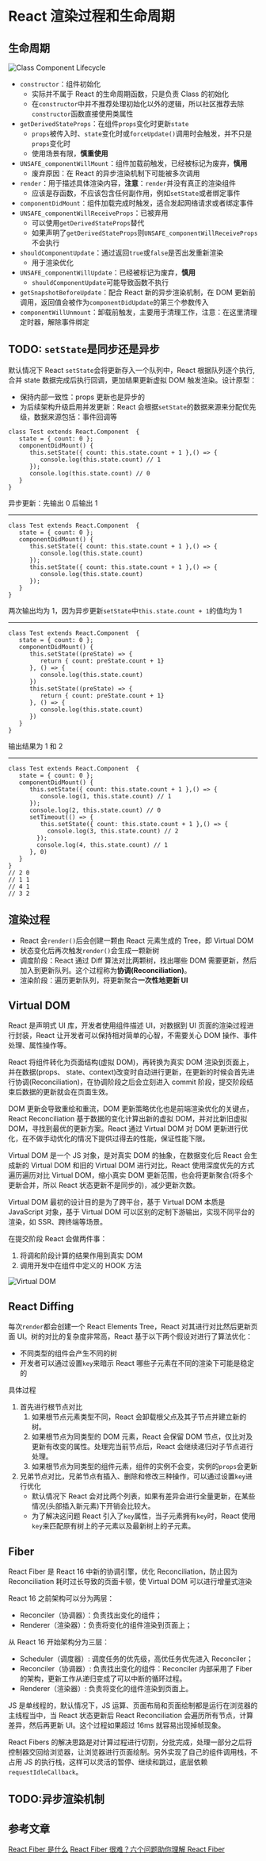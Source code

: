 # React 渲染过程和生命周期

## 生命周期

![Class Component Lifecycle](../assets/images/react/class_component_lifecycle.png)

- `constructor`：组件初始化
  - 实际并不属于 React 的生命周期函数，只是负责 Class 的初始化
  - 在`constructor`中并不推荐处理初始化以外的逻辑，所以社区推荐去除`constructor`函数直接使用类属性
- `getDerivedStateProps`：在组件`props`变化时更新`state`
  - `props`被传入时、`state`变化时或`forceUpdate()`调用时会触发，并不只是`props`变化时
  - 使用场景有限，**慎重使用**
- `UNSAFE_componentWillMount`：组件加载前触发，已经被标记为废弃，**慎用**
  - 废弃原因：在 React 的异步渲染机制下可能被多次调用
- `render`：用于描述具体渲染内容，**注意**：`render`并没有真正的渲染组件
  - 应该是存函数，不应该包含任何副作用，例如`setState`或者绑定事件
- `componentDidMount`：组件加载完成时触发，适合发起网络请求或者绑定事件
- `UNSAFE_componentWillReceiveProps`：已被弃用
  - 可以使用`getDerivedStateProps`替代
  - 如果声明了`getDerivedStateProps`则`UNSAFE_componentWillReceiveProps`不会执行
- `shouldComponentUpdate`：通过返回`true`或`false`是否出发重新渲染
  - 用于渲染优化
- `UNSAFE_componentWillUpdate`：已经被标记为废弃，**慎用**
  - `shouldComponentUpdate`可能导致函数不执行
- `getSnapshotBeforeUpdate`：配合 React 新的异步渲染机制，在 DOM 更新前调用，返回值会被作为`componentDidUpdate`的第三个参数传入
- `componentWillUnmount`：卸载前触发，主要用于清理工作，注意：在这里清理定时器，解除事件绑定

## TODO: `setState`是同步还是异步

默认情况下 React `setState`会将更新存入一个队列中，React 根据队列逐个执行,合并 state 数据完成后执行回调，更加结果更新虚拟 DOM 触发渲染。设计原型：

- 保持内部一致性：props 更新也是异步的
- 为后续架构升级启用并发更新：React 会根据`setState`的数据来源来分配优先级，数据来源包括：事件回调等

```JS
class Test extends React.Component  {
   state = { count: 0 };
   componentDidMount() {
      this.setState({ count: this.state.count + 1 },() => {
         console.log(this.state.count) // 1
      });
      console.log(this.state.count) // 0
   }
}
```

异步更新：先输出 0 后输出 1

---

```JS
class Test extends React.Component  {
   state = { count: 0 };
   componentDidMount() {
      this.setState({ count: this.state.count + 1 },() => {
         console.log(this.state.count)
      });
      this.setState({ count: this.state.count + 1 },() => {
         console.log(this.state.count)
      });
   }
}
```

两次输出均为 1，因为异步更新`setState`中`this.state.count + 1`的值均为 1

---

```JS
class Test extends React.Component  {
   state = { count: 0 };
   componentDidMount() {
      this.setState((preState) => {
         return { count: preState.count + 1}
      }, () => {
         console.log(this.state.count)
      })
      this.setState((preState) => {
         return { count: preState.count + 1}
      }, () => {
         console.log(this.state.count)
      })
   }
}
```

输出结果为 1 和 2

---

```JS
class Test extends React.Component  {
   state = { count: 0 };
   componentDidMount() {
      this.setState({ count: this.state.count + 1 },() => {
         console.log(1, this.state.count) // 1
      });
      console.log(2, this.state.count) // 0
      setTimeout(() => {
         this.setState({ count: this.state.count + 1 },() => {
           console.log(3, this.state.count) // 2
        });
        console.log(4, this.state.count) // 1
      }, 0)
   }
}
// 2 0
// 1 1
// 4 1
// 3 2
```

## 渲染过程

- React 会`render()`后会创建一颗由 React 元素生成的 Tree，即 Virtual DOM
- 状态变化后再次触发`render()`会生成一颗新树
- 调度阶段：React 通过 Diff 算法对比两颗树，找出哪些 DOM 需要更新，然后加入到更新队列。这个过程称为**协调(Reconciliation)**。
- 渲染阶段：遍历更新队列，将更新聚合**一次性地更新 UI**

## Virtual DOM

React 是声明式 UI 库，开发者使用组件描述 UI，对数据到 UI 页面的渲染过程进行封装，React 让开发者可以保持相对简单的心智，不需要关心 DOM 操作、事件处理、属性操作等。

React 将组件转化为页面结构(虚拟 DOM)，再转换为真实 DOM 渲染到页面上，并在数据(props、 state、context)改变时自动进行更新，在更新的时候会首先进行协调(Reconciliation)，在协调阶段之后会立刻进入 commit 阶段，提交阶段结束后数据的更新就会在页面生效。

DOM 更新会导致重绘和重流，DOM 更新策略优化也是前端渲染优化的关键点，React Reconciliation 基于数据的变化计算出新的虚拟 DOM，并对比新旧虚拟 DOM，寻找到最优的更新方案。React 通过 Virtual DOM 对 DOM 更新进行优化，在不做手动优化的情况下提供过得去的性能，保证性能下限。

Virtual DOM 是一个 JS 对象，是对真实 DOM 的抽象，在数据变化后 React 会生成新的 Virtual DOM 和旧的 Virtual DOM 进行对比，React 使用深度优先的方式遍历遍历对比 Virtual DOM，缩小真实 DOM 更新范围，也会将更新聚合(将多个更新合并，所以 React 状态更新不是同步的)，减少更新次数。

Virtual DOM 最初的设计目的是为了跨平台，基于 Virtual DOM 本质是 JavaScript 对象，基于 Virtual DOM 可以区别的定制下游输出，实现不同平台的渲染，如 SSR、跨终端等场景。

在提交阶段 React 会做两件事：

1. 将调和阶段计算的结果作用到真实 DOM
2. 调用开发中在组件中定义的 HOOK 方法

![Virtual DOM](../assets/images/react/virtual-dom-diffing.png)

## React Diffing

每次`render`都会创建一个 React Elements Tree，React 对其进行对比然后更新页面 UI。树的对比的复杂度非常高，React 基于以下两个假设对进行了算法优化：

- 不同类型的组件会产生不同的树
- 开发者可以通过设置`key`来暗示 React 哪些子元素在不同的渲染下可能是稳定的

具体过程

1. 首先进行根节点对比
   1. 如果根节点元素类型不同，React 会卸载根父点及其子节点并建立新的树。
   2. 如果根节点为同类型的 DOM 元素，React 会保留 DOM 节点，仅比对及更新有改变的属性。处理完当前节点后，React 会继续递归对子节点进行处理。
   3. 如果根节点为同类型的组件元素，组件的实例不会变，实例的`props`会更新
2. 兄弟节点对比，兄弟节点有插入、删除和修改三种操作，可以通过设置`key`进行优化
   - 默认情况下 React 会对比两个列表，如果有差异会进行全量更新，在某些情况(头部插入新元素)下开销会比较大。
   - 为了解决这问题 React 引入了`key`属性，当子元素拥有`key`时，React 使用`key`来匹配原有树上的子元素以及最新树上的子元素。

## Fiber

React Fiber 是 React 16 中新的协调引擎，优化 Reconciliation，防止因为 Reconciliation 耗时过长导致的页面卡顿，使 Virtual DOM 可以进行增量式渲染

React 16 之前架构可以分为两层：

- Reconciler（协调器）：负责找出变化的组件；
- Renderer（渲染器）：负责将变化的组件渲染到页面上；

从 React 16 开始架构分为三层：

- Scheduler（调度器）: 调度任务的优先级，高优任务优先进入 Reconciler；
- Reconciler（协调器）: 负责找出变化的组件：Reconciler 内部采用了 Fiber 的架构，更新工作从递归变成了可以中断的循环过程。
- Renderer（渲染器）: 负责将变化的组件渲染到页面上。

JS 是单线程的，默认情况下，JS 运算、页面布局和页面绘制都是运行在浏览器的主线程当中，当 React 状态更新后 React Reconciliation 会遍历所有节点，计算差异，然后再更新 UI。这个过程如果超过 16ms 就容易出现掉帧现象。

React Fibers 的解决思路是对计算过程进行切割，分批完成，处理一部分之后将控制器交回给浏览器，让浏览器进行页面绘制。另外实现了自己的组件调用栈，不占用 JS 的执行栈，这样可以灵活的暂停、继续和跳过，底层依赖`requestIdleCallback`。

## TODO:异步渲染机制

## 参考文章

[React Fiber 是什么](https://zhuanlan.zhihu.com/p/26027085)
[React Fiber 很难？六个问题助你理解 React Fiber](https://juejin.cn/post/6984949525928476703)
